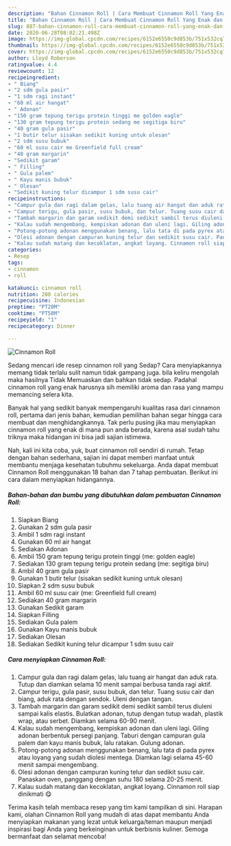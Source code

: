 ```yaml
---
description: "Bahan Cinnamon Roll | Cara Membuat Cinnamon Roll Yang Enak dan Simpel"
title: "Bahan Cinnamon Roll | Cara Membuat Cinnamon Roll Yang Enak dan Simpel"
slug: 887-bahan-cinnamon-roll-cara-membuat-cinnamon-roll-yang-enak-dan-simpel
date: 2020-06-28T08:02:21.498Z
image: https://img-global.cpcdn.com/recipes/6152e6550c9d853b/751x532cq70/cinnamon-roll-foto-resep-utama.jpg
thumbnail: https://img-global.cpcdn.com/recipes/6152e6550c9d853b/751x532cq70/cinnamon-roll-foto-resep-utama.jpg
cover: https://img-global.cpcdn.com/recipes/6152e6550c9d853b/751x532cq70/cinnamon-roll-foto-resep-utama.jpg
author: Lloyd Roberson
ratingvalue: 4.4
reviewcount: 12
recipeingredient:
- " Biang"
- "2 sdm gula pasir"
- "1 sdm ragi instant"
- "60 ml air hangat"
- " Adonan"
- "150 gram tepung terigu protein tinggi me golden eagle"
- "130 gram tepung terigu protein sedang me segitiga biru"
- "40 gram gula pasir"
- "1 butir telur sisakan sedikit kuning untuk olesan"
- "2 sdm susu bubuk"
- "60 ml susu cair me Greenfield full cream"
- "40 gram margarin"
- "Sedikit garam"
- " Filling"
- " Gula palem"
- " Kayu manis bubuk"
- " Olesan"
- "Sedikit kuning telur dicampur 1 sdm susu cair"
recipeinstructions:
- "Campur gula dan ragi dalam gelas, lalu tuang air hangat dan aduk rata. Tutup dan diamkan selama 10 menit sampai berbusa tanda ragi aktif."
- "Campur terigu, gula pasir, susu bubuk, dan telur. Tuang susu cair dan biang, aduk rata dengan sendok. Uleni dengan tangan."
- "Tambah margarin dan garam sedikit demi sedikit sambil terus diuleni sampai kalis elastis. Bulatkan adonan, tutup dengan tutup wadah, plastik wrap, atau serbet. Diamkan selama 60-90 menit."
- "Kalau sudah mengembang, kempiskan adonan dan uleni lagi. Giling adonan berbentuk persegi panjang. Taburi dengan campuran gula palem dan kayu manis bubuk, lalu ratakan. Gulung adonan."
- "Potong-potong adonan menggunakan benang, lalu tata di pada pyrex atau loyang yang sudah diolesi mentega. Diamkan lagi selama 45-60 menit sampai mengembang."
- "Olesi adonan dengan campuran kuning telur dan sedikit susu cair. Panaskan oven, panggang dengan suhu 180 selama 20-25 menit."
- "Kalau sudah matang dan kecoklatan, angkat loyang. Cinnamon roll siap dinikmati 😋"
categories:
- Resep
tags:
- cinnamon
- roll

katakunci: cinnamon roll 
nutrition: 280 calories
recipecuisine: Indonesian
preptime: "PT20M"
cooktime: "PT58M"
recipeyield: "1"
recipecategory: Dinner

---
```



![Cinnamon Roll](https://img-global.cpcdn.com/recipes/6152e6550c9d853b/751x532cq70/cinnamon-roll-foto-resep-utama.jpg)

Sedang mencari ide resep cinnamon roll yang Sedap? Cara menyiapkannya memang tidak terlalu sulit namun tidak gampang juga. bila keliru mengolah maka hasilnya Tidak Memuaskan dan bahkan tidak sedap. Padahal cinnamon roll yang enak harusnya sih memiliki aroma dan rasa yang mampu memancing selera kita.



Banyak hal yang sedikit banyak mempengaruhi kualitas rasa dari cinnamon roll, pertama dari jenis bahan, kemudian pemilihan bahan segar hingga cara membuat dan menghidangkannya. Tak perlu pusing jika mau menyiapkan cinnamon roll yang enak di mana pun anda berada, karena asal sudah tahu triknya maka hidangan ini bisa jadi sajian istimewa.


Nah, kali ini kita coba, yuk, buat cinnamon roll sendiri di rumah. Tetap dengan bahan sederhana, sajian ini dapat memberi manfaat untuk membantu menjaga kesehatan tubuhmu sekeluarga. Anda dapat membuat Cinnamon Roll menggunakan 18 bahan dan 7 tahap pembuatan. Berikut ini cara dalam menyiapkan hidangannya.

<!--inarticleads1-->

##### Bahan-bahan dan bumbu yang dibutuhkan dalam pembuatan Cinnamon Roll:

1. Siapkan  Biang
1. Gunakan 2 sdm gula pasir
1. Ambil 1 sdm ragi instant
1. Gunakan 60 ml air hangat
1. Sediakan  Adonan
1. Ambil 150 gram tepung terigu protein tinggi (me: golden eagle)
1. Sediakan 130 gram tepung terigu protein sedang (me: segitiga biru)
1. Ambil 40 gram gula pasir
1. Gunakan 1 butir telur (sisakan sedikit kuning untuk olesan)
1. Siapkan 2 sdm susu bubuk
1. Ambil 60 ml susu cair (me: Greenfield full cream)
1. Sediakan 40 gram margarin
1. Gunakan Sedikit garam
1. Siapkan  Filling
1. Sediakan  Gula palem
1. Gunakan  Kayu manis bubuk
1. Sediakan  Olesan
1. Sediakan Sedikit kuning telur dicampur 1 sdm susu cair




<!--inarticleads2-->

##### Cara menyiapkan Cinnamon Roll:

1. Campur gula dan ragi dalam gelas, lalu tuang air hangat dan aduk rata. Tutup dan diamkan selama 10 menit sampai berbusa tanda ragi aktif.
1. Campur terigu, gula pasir, susu bubuk, dan telur. Tuang susu cair dan biang, aduk rata dengan sendok. Uleni dengan tangan.
1. Tambah margarin dan garam sedikit demi sedikit sambil terus diuleni sampai kalis elastis. Bulatkan adonan, tutup dengan tutup wadah, plastik wrap, atau serbet. Diamkan selama 60-90 menit.
1. Kalau sudah mengembang, kempiskan adonan dan uleni lagi. Giling adonan berbentuk persegi panjang. Taburi dengan campuran gula palem dan kayu manis bubuk, lalu ratakan. Gulung adonan.
1. Potong-potong adonan menggunakan benang, lalu tata di pada pyrex atau loyang yang sudah diolesi mentega. Diamkan lagi selama 45-60 menit sampai mengembang.
1. Olesi adonan dengan campuran kuning telur dan sedikit susu cair. Panaskan oven, panggang dengan suhu 180 selama 20-25 menit.
1. Kalau sudah matang dan kecoklatan, angkat loyang. Cinnamon roll siap dinikmati 😋




Terima kasih telah membaca resep yang tim kami tampilkan di sini. Harapan kami, olahan Cinnamon Roll yang mudah di atas dapat membantu Anda menyiapkan makanan yang lezat untuk keluarga/teman maupun menjadi inspirasi bagi Anda yang berkeinginan untuk berbisnis kuliner. Semoga bermanfaat dan selamat mencoba!
